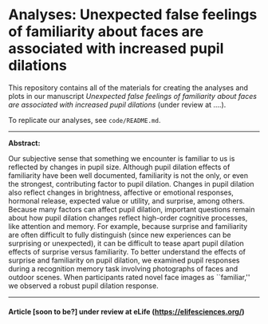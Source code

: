 # Analyses: Unexpected false feelings of familiarity about faces are associated with increased pupil dilations

This repository contains all of the materials for creating the analyses and plots in our manuscript <i>Unexpected false feelings of familiarity about faces are associated with increased pupil dilations</i> (under review at ....<!--a href ="https://elifesciences.org/">eLife</a-->). 

To replicate our analyses, see `code/README.md`.

<hr>

<b>Abstract:</b> 

Our subjective sense that something we encounter is familiar to us is reflected by changes in pupil size.  Although pupil dilation effects of familiarity have been well documented, familiarity is not the only, or even the strongest, contributing factor to pupil dilation.  Changes in pupil dilation also reflect changes in brightness, affective or emotional responses, hormonal release, expected value or utility, and surprise, among others.  Because many factors can affect pupil dilation, important questions remain about how pupil dilation changes reflect high-order cognitive processes, like attention and memory.  For example, because surprise and familiarity are often difficult to fully distinguish (since new experiences can be surprising or unexpected), it can be difficult to tease apart pupil dilation effects of surprise versus familiarity.  To better understand the effects of surprise and familiarity on pupil dilation, we examined pupil responses during a recognition memory task involving photographs of faces and outdoor scenes.  When participants rated novel face images as ``familiar,'' we observed a robust pupil dilation response.


<hr />

#### Article [soon to be?] under review at eLife (https://elifesciences.org/) 





